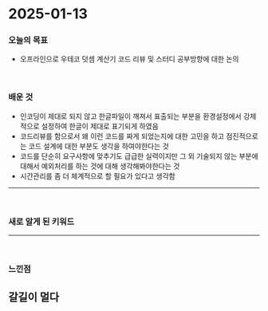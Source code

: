 # 2025-01-13

### 오늘의 목표
- 오프라인으로 우테코 덧셈 계산기 코드 리뷰 및 스터디 공부방향에 대한 논의

<br>

### 배운 것
- 인코딩이 제대로 되지 않고 한글파일이 깨져서 표출되는 부분을 환경설정에서 강제적으로 설정하여 한글이 제대로 표기되게 하였음
- 코드리뷰를 함으로서 왜 이런 코드를 짜게 되었는지에 대한 고민을 하고 점진적으로는 코드 설계에 대한 부분도 생각을 하여야한다는 것 
- 코드를 단순히 요구사항에 맞추기도 급급한 실력이지만 그 외 기술되지 않는 부분에 대해서 예외처리를 하는 것에 대해 생각해봐야한다는 것
- 시간관리를 좀 더 체계적으로 할 필요가 있다고 생각함 

---


<br>

### 새로 알게 된 키워드


---


<br>

### 느낀점
갈길이 멀다
---
